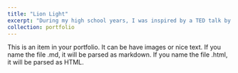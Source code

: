 ```yaml
---
title: "Lion Light"
excerpt: "During my high school years, I was inspired by a TED talk by Richard Turere to design a cost-effective and technically improved version of the \"lion light,\" a device that uses blinking lights to scare lions away from livestock, and partnered with the NGO China House for its distribution. <br/><img src='/BoyuFan1/images/500x300.png'>"
collection: portfolio
---
```


This is an item in your portfolio. It can be have images or nice text. If you name the file .md, it will be parsed as markdown. If you name the file .html, it will be parsed as HTML. 
